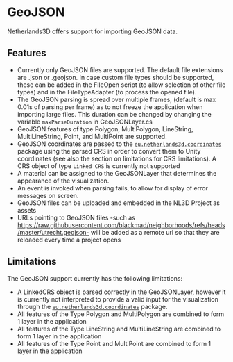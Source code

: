 GeoJSON
=======

Netherlands3D offers support for importing GeoJSON data.

## Features

- Currently only GeoJSON files are supported. The default file extensions are .json or .geojson. In case custom file
  types should be supported, these can be added in the FileOpen script (to allow selection of other file types) and in
  the FileTypeAdapter (to process the opened file).
- The GeoJSON parsing is spread over multiple frames, (default is max 0.01s of parsing per frame) as to not freeze the
  application when importing large files. This duration can be changed by changing the variable `maxParseDuration` in
  GeoJSONLayer.cs
- GeoJSON features of type Polygon, MultiPolygon, LineString, MultiLineString, Point, and MultiPoint are supported.
- GeoJSON coordinates are passed to
  the [`eu.netherlands3d.coordinates`](https://openupm.com/packages/eu.netherlands3d.coordinates/) package using the
  parsed CRS in order to convert them to Unity coordinates (see also the section on limitations for CRS limitations). A
  CRS object of type `Linked CRS` is currently not supported
- A material can be assigned to the GeoJSONLayer that determines the appearance of the visualization.
- An event is invoked when parsing fails, to allow for display of error messages on screen.
- GeoJSON files can be uploaded and embedded in the NL3D Project as assets
- URLs pointing to GeoJSON files -such as https://raw.githubusercontent.com/blackmad/neighborhoods/refs/heads/master/utrecht.geojson-
  will be added as a remote url so that they are reloaded every time a project opens

## Limitations

The GeoJSON support currently has the following limitations:

- A LinkedCRS object is parsed correctly in the GeoJSONLayer, however it is currently not interpreted to provide a valid
  input for the visualization through
  the [`eu.netherlands3d.coordinates`](https://openupm.com/packages/eu.netherlands3d.coordinates/) package.
- All features of the Type Polygon and MultiPolygon are combined to form 1 layer in the application
- All features of the Type LineString and MultiLineString are combined to form 1 layer in the application
- All features of the Type Point and MultiPoint are combined to form 1 layer in the application
